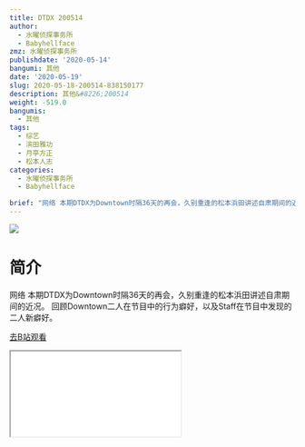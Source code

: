 ```yaml
---
title: DTDX 200514
author:
  - 水曜侦探事务所
  - Babyhellface
zmz: 水曜侦探事务所
publishdate: '2020-05-14'
bangumi: 其他
date: '2020-05-19'
slug: 2020-05-18-200514-838150177
description: 其他&#8226;200514
weight: -519.0
bangumis:
  - 其他
tags:
  - 综艺
  - 滨田雅功
  - 月亭方正
  - 松本人志
categories:
  - 水曜侦探事务所
  - Babyhellface

brief: "网络 本期DTDX为Downtown时隔36天的再会，久别重逢的松本浜田讲述自肃期间的近况。 回顾Downtown二人在节目中的行为癖好，以及Staff在节目中发现的二人新癖好。"
---
```

![](https://raw.githubusercontent.com/tcgriffith/owaraisite/master/static/tmpimg/6c911e1f9f71b47d951d545ed4dac5b23192f2cc.jpg.480.jpg)
# 简介  
网络
本期DTDX为Downtown时隔36天的再会，久别重逢的松本浜田讲述自肃期间的近况。
回顾Downtown二人在节目中的行为癖好，以及Staff在节目中发现的二人新癖好。  

[去B站观看](https://www.bilibili.com/video/av838150177/)
<div class ="resp-container"><iframe class="testiframe" src="//player.bilibili.com/player.html?aid=838150177"", scrolling="no", allowfullscreen="true" > </iframe></div> 
